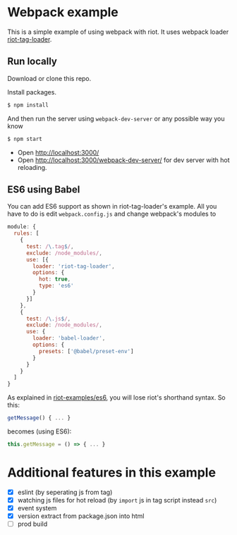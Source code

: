 # Webpack example

This is a simple example of using webpack with riot. It uses webpack loader [riot-tag-loader](https://www.npmjs.com/package/riot-tag-loader).

## Run locally

Download or clone this repo.

Install packages.

```bash
$ npm install
```
And then run the server using `webpack-dev-server` or any possible way you know

```bash
$ npm start
```

- Open [http://localhost:3000/](http://localhost:3000/)
- Open [http://localhost:3000/webpack-dev-server/](http://localhost:3000/webpack-dev-server/) for dev server with hot reloading.

## ES6 using Babel

You can add ES6 support as shown in riot-tag-loader's example. All you have to do is edit `webpack.config.js` and change webpack's modules to

```js
module: {
  rules: [
    {
      test: /\.tag$/,
      exclude: /node_modules/,
      use: [{
        loader: 'riot-tag-loader',
        options: {
          hot: true,
          type: 'es6'
        }
      }]
    },
    {
      test: /\.js$/,
      exclude: /node_modules/,
      use: {
        loader: 'babel-loader',
        options: {
          presets: ['@babel/preset-env']
        }
      }
    }
  ]
}
```

As explained in [riot-examples/es6](https://github.com/riot/examples/blob/gh-pages/es6), you will lose riot's shorthand syntax. So this:

```js
getMessage() { ... }
```

becomes (using ES6):

```js
this.getMessage = () => { ... }
```
# Additional features in this example

- [x] eslint (by seperating js from tag)
- [x] watching js files for hot reload (by `import` js in tag script instead `src`)
- [x] event system
- [x] version extract from package.json into html
- [ ] prod build
